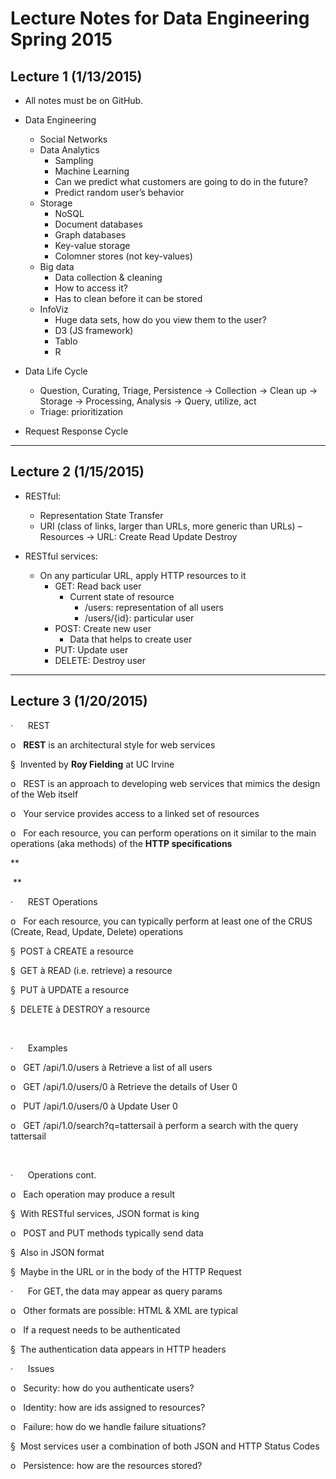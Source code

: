 # Lecture Notes for Data Engineering Spring 2015

## Lecture 1 (1/13/2015)
  - All notes must be on GitHub.

  - Data Engineering
    - Social Networks
    - Data Analytics
      - Sampling
      - Machine Learning
      - Can we predict what customers are going to do in the future?
      - Predict random user’s behavior
    - Storage
      - NoSQL
      - Document databases
      - Graph databases
      - Key-value storage
      - Colomner stores (not key-values)
    - Big data
      - Data collection & cleaning
      - How to access it?
      - Has to clean before it can be stored
    - InfoViz
      - Huge data sets, how do you view them to the user?
      - D3 (JS framework)
      - Tablo
      - R

  - Data Life Cycle
      - Question, Curating, Triage, Persistence → Collection → Clean up → Storage → Processing, Analysis → Query, utilize, act
      - Triage: prioritization

  - Request Response Cycle

---
## Lecture 2 (1/15/2015)
  - RESTful:
    - Representation State Transfer
    - URI (class of links, larger than URLs, more generic than URLs) – Resources → URL: Create Read Update Destroy

  - RESTful services:
    - On any particular URL, apply HTTP resources to it
      - GET: Read back user
        - Current state of resource
          - /users: representation of all users
          - /users/{id}: particular user
      - POST: Create new user
        - Data that helps to create user
      - PUT: Update user
      - DELETE: Destroy user

---
## Lecture 3 (1/20/2015)
·     
REST

o  
**REST**
is an architectural style for web services

§ 
Invented by **Roy
Fielding** at UC Irvine

o  
REST is an approach to developing web services
that mimics the design of the Web itself

o  
Your service provides access to a linked set of
resources

o  
For each resource, you can perform operations on
it similar to the main operations (aka methods) of the **HTTP specifications**

**

 **

·     
REST Operations

o  
For each resource, you can typically perform at
least one of the CRUS (Create, Read, Update, Delete) operations

§ 
POST à CREATE a resource

§ 
GET à READ (i.e. retrieve) a
resource

§ 
PUT à UPDATE a resource

§ 
DELETE à DESTROY a resource

 

·     
Examples

o  
GET /api/1.0/users à Retrieve a list of all
users

o  
GET /api/1.0/users/0 à Retrieve the details
of User 0

o  
PUT /api/1.0/users/0 à Update User 0

o  
GET /api/1.0/search?q=tattersail à
perform a search with the query tattersail

 

·     
Operations cont.

o  
Each operation may produce a result

§ 
With RESTful services, JSON format is king

o  
POST and PUT methods typically send data

§ 
Also in JSON format

§ 
Maybe in the URL or in the body of the HTTP
Request

·     
For GET, the data may appear as query params

o  
Other formats are possible: HTML & XML are
typical

o  
If a request needs to be authenticated

§ 
The authentication data appears in HTTP headers

·     
Issues

o  
Security: how do you authenticate users?

o  
Identity: how are ids assigned to resources?

o  
Failure: how do we handle failure situations?

§ 
Most services user a combination of both JSON
and HTTP Status Codes

o  
Persistence: how are the resources stored?

 

 

 

 

 
